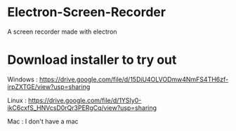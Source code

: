 # Electron-Screen-Recorder
A screen recorder made with electron
# Download installer to try out

Windows : https://drive.google.com/file/d/15DiU4OLVODmw4NmFS4TH6zf-irpZXTGE/view?usp=sharing

Linux : https://drive.google.com/file/d/1YSIy0-ikC6cxfS_HNVcsD0rQr3PERgCq/view?usp=sharing 

Mac : I don't have a mac
